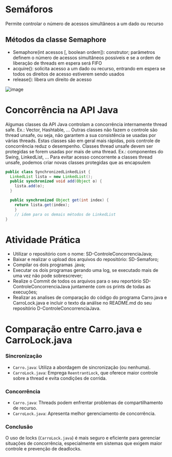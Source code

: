 # Semáforos
Permite controlar o número de acessos simultâneos a um dado ou recurso

## Métodos da classe Semaphore
* Semaphore(int acessos [, boolean ordem]): construtor; parâmetros definem o número de acessos simultâneos possíveis e se a ordem de liberação de threads em espera será FIFO
* acquire(): solicita acesso a um dado ou recurso, entrando em espera se todos os direitos de acesso estiverem sendo usados
* release(): libera um direito de acesso

![image](https://github.com/user-attachments/assets/0f5e955c-dbbf-4c5d-a9bb-e148dba65800)

# Concorrência na API Java
Algumas classes da API Java controlam a concorrência internamente  thread safe. Ex.: Vector, Hashtable, ...
Outras classes não fazem o controle são thread unsafe, ou seja, não garantem a sua consistência se usadas por várias threads. Estas classes são em geral mais rápidas, pois controle de concorrência reduz o desempenho. Classes thread unsafe devem ser protegidas se forem usadas por mais de uma thread. Ex.: componentes do Swing, LinkedList, ...
Para evitar acesso concorrente a classes thread unsafe, podemos criar novas classes protegidas que as encapsulem

```java
public class SynchronizedLinkedList {
  LinkedList lista = new LinkedList();
  public synchronized void add(Object o) {
    lista.add(o);
  }

  public synchronized Object get(int index) {
    return lista.get(index);
    }
    // idem para os demais métodos de LinkedList
}
```

# Atividade Prática
* Utilizar o repositório com o nome: SD-ControleConcorrenciaJava;
* Baixar e realizar o upload dos arquivos do repositório:  SD-Semaforo;
* Compilar os dois programas .java;
* Executar os dois programas gerando uma log, se executado mais de uma vez não pode sobrescrever;
* Realize o Commit de todos os arquivos para o seu  reportório SD-ControleConcorrenciaJava  juntamente com os prints de todas as execuções;
* Realizar as analises de comparação do código do programa Carro.java e CarroLock.java e incluir o texto da análise no README.md do seu repositório D-ControleConcorrenciaJava. 

# Comparação entre Carro.java e CarroLock.java

### Sincronização
- `Carro.java`: Utiliza a abordagem de sincronização (ou nenhuma).
- `CarroLock.java`: Emprega `ReentrantLock`, que oferece maior controle sobre a thread e evita condições de corrida.

### Concorrência
- `Carro.java`: Threads podem enfrentar problemas de compartilhamento de recurso.
- `CarroLock.java`: Apresenta melhor gerenciamento de concorrência.

### Conclusão
O uso de locks (`CarroLock.java`) é mais seguro e eficiente para gerenciar situações de concorrência, especialmente em sistemas que exigem maior controle e prevenção de deadlocks.
